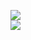 [![](https://img.shields.io/badge/Made%20With-Github%20Spray-lightgrey.svg?style=for-the-badge&logo=github)](https://github.com/Annihil/github-spray#20401)  
[![](https://i.imgur.com/2DrTn0Z.gif)](https://github.com/Annihil/github-spray)